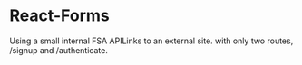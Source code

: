 # React-Forms
Using a small internal FSA APILinks to an external site. with only two routes, /signup and /authenticate.
